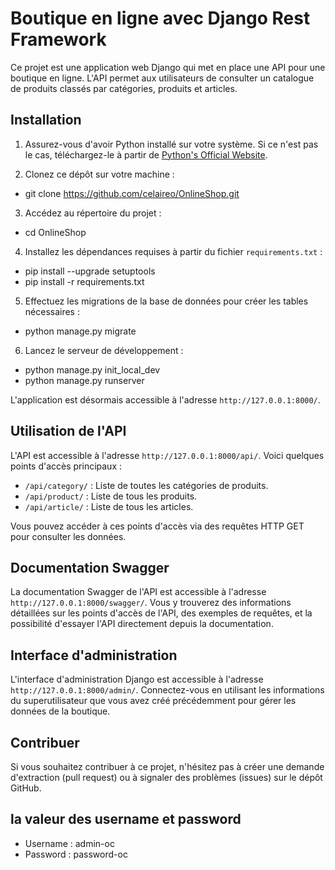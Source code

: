 # Boutique en ligne avec Django Rest Framework

Ce projet est une application web Django qui met en place une API pour une boutique en ligne. L'API permet aux utilisateurs de consulter un catalogue de produits classés par catégories, produits et articles.

## Installation

1. Assurez-vous d'avoir Python installé sur votre système. Si ce n'est pas le cas, téléchargez-le à partir de [Python's Official Website](https://www.python.org/downloads/).

2. Clonez ce dépôt sur votre machine :

- git clone https://github.com/celaireo/OnlineShop.git


3. Accédez au répertoire du projet :
- cd OnlineShop


4. Installez les dépendances requises à partir du fichier `requirements.txt` :
- pip install --upgrade setuptools
- pip install -r requirements.txt


5. Effectuez les migrations de la base de données pour créer les tables nécessaires :
- python manage.py migrate


6. Lancez le serveur de développement :
- python manage.py init_local_dev
- python manage.py runserver


L'application est désormais accessible à l'adresse `http://127.0.0.1:8000/`.

## Utilisation de l'API

L'API est accessible à l'adresse `http://127.0.0.1:8000/api/`. Voici quelques points d'accès principaux :
- `/api/category/` : Liste de toutes les catégories de produits.
- `/api/product/` : Liste de tous les produits.
- `/api/article/` : Liste de tous les articles.

Vous pouvez accéder à ces points d'accès via des requêtes HTTP GET pour consulter les données.

## Documentation Swagger

La documentation Swagger de l'API est accessible à l'adresse `http://127.0.0.1:8000/swagger/`. Vous y trouverez des informations détaillées sur les points d'accès de l'API, des exemples de requêtes, et la possibilité d'essayer l'API directement depuis la documentation.

## Interface d'administration

L'interface d'administration Django est accessible à l'adresse `http://127.0.0.1:8000/admin/`. Connectez-vous en utilisant les informations du superutilisateur que vous avez créé précédemment pour gérer les données de la boutique.

## Contribuer

Si vous souhaitez contribuer à ce projet, n'hésitez pas à créer une demande d'extraction (pull request) ou à signaler des problèmes (issues) sur le dépôt GitHub.

## la valeur des username et password
- Username : admin-oc
- Password : password-oc 

